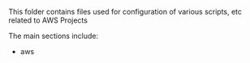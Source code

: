 This folder contains files used for configuration of various scripts, etc related to AWS Projects

The main sections include:
* aws

